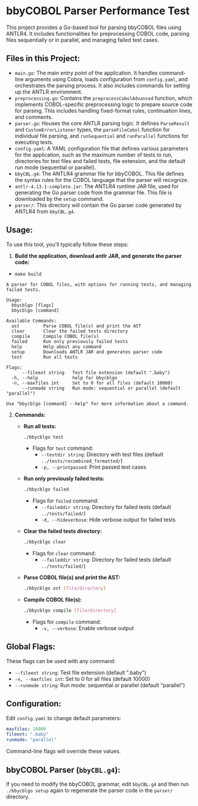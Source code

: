 # bbyCOBOL Parser Performance Test

This project provides a Go-based tool for parsing bbyCOBOL files using ANTLR4. It includes functionalities for preprocessing COBOL code, parsing files sequentially or in parallel, and managing failed test cases.

## Files in this Project:

- `main.go`: The main entry point of the application. It handles command-line arguments using Cobra, loads configuration from `config.yaml`, and orchestrates the parsing process. It also includes commands for setting up the ANTLR environment.
- `preprocessing.go`: Contains the `preprocessCobolAdvanced` function, which implements COBOL-specific preprocessing logic to prepare source code for parsing. This includes handling fixed-format rules, continuation lines, and comments.
- `parser.go`: Houses the core ANTLR parsing logic. It defines `ParseResult` and `CustomErrorListener` types, the `parseFileCobol` function for individual file parsing, and `runSequential` and `runParallel` functions for executing tests.
- `config.yaml`: A YAML configuration file that defines various parameters for the application, such as the maximum number of tests to run, directories for test files and failed tests, file extension, and the default run mode (sequential or parallel).
- `bbyCBL.g4`: The ANTLR4 grammar file for bbyCOBOL. This file defines the syntax rules for the COBOL language that the parser will recognize.
- `antlr-4.13.1-complete.jar`: The ANTLR4 runtime JAR file, used for generating the Go parser code from the grammar file. This file is downloaded by the `setup` command.
- `parser/`: This directory will contain the Go parser code generated by ANTLR4 from `bbyCBL.g4`.

## Usage:

To use this tool, you'll typically follow these steps:

1.  **Build the application, download antlr JAR, and generate the parser code:**

* `make build`

```
A parser for COBOL files, with options for running tests, and managing failed tests.

Usage:
  bbycblgo [flags]
  bbycblgo [command]

Available Commands:
  ast         Parse COBOL file(s) and print the AST
  clear       Clear the failed tests directory
  compile     Compile COBOL file(s)
  failed      Run only previously failed tests
  help        Help about any command
  setup       Downloads ANTLR JAR and generates parser code
  test        Run all tests

Flags:
      --fileext string   Test file extension (default ".baby")
  -h, --help             help for bbycblgo
  -n, --maxfiles int     Set to 0 for all files (default 10000)
      --runmode string   Run mode: sequential or parallel (default "parallel")

Use "bbycblgo [command] --help" for more information about a command.
```


2.  **Commands:**

    *   **Run all tests:**

        ```bash
        ./bbycblgo test
        ```

        *   Flags for `test` command:
            *   `--testdir string`: Directory with test files (default `../tests/recombined_formatted/`)
            *   `-p, --printpassed`: Print passed test cases

    *   **Run only previously failed tests:**

        ```bash
        ./bbycblgo failed
        ```

        *   Flags for `failed` command:
            *   `--faileddir string`: Directory for failed tests (default `../tests/failed/`)
            *   `-d, --hideverbose`: Hide verbose output for failed tests

    *   **Clear the failed tests directory:**

        ```bash
        ./bbycblgo clear
        ```

        *   Flags for `clear` command:
            *   `--faileddir string`: Directory for failed tests (default `../tests/failed/`)

    *   **Parse COBOL file(s) and print the AST:**

        ```bash
        ./bbycblgo ast [file/directory]
        ```

    *   **Compile COBOL file(s):**

        ```bash
        ./bbycblgo compile [file/directory]
        ```

        *   Flags for `compile` command:
            *   `-v, --verbose`: Enable verbose output

## Global Flags:

These flags can be used with any command:

*   `--fileext string`: Test file extension (default ".baby")
*   `-n, --maxfiles int`: Set to 0 for all files (default 10000)
*   `--runmode string`: Run mode: sequential or parallel (default "parallel")

## Configuration:

Edit `config.yaml` to change default parameters:

```yaml
maxfiles: 10000
fileext: ".baby"
runmode: "parallel"
```

Command-line flags will override these values.

## bbyCOBOL Parser (`bbyCBL.g4`):

If you need to modify the bbyCOBOL grammar, edit `bbyCBL.g4` and then run `./bbycblgo setup` again to regenerate the parser code in the `parser/` directory.
